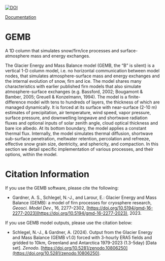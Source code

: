 [![DOI](https://zenodo.org/badge/433556103.svg)](https://zenodo.org/badge/latestdoi/433556103)

[Documentation](Documentation/README.md)

# GEMB
A 1D column that simulates snow/firn/ice processes and surface-atmosphere mass and energy exchanges.

The Glacier Energy and Mass Balance model (GEMB, the “B” is silent) is a vertical 1-D column model, i.e. no horizontal communication between model nodes, that simulates atmosphere-surface mass and energy exchanges and the internal evolution of snow, firn and ice. The model shares many characteristics with earlier published firn models that also simulate atmosphere-surface exchanges (e.g. Bassford, 2002; Bougamont & Bamber, 2005; Greuell & Konzelmann, 1994). The model is a finite-difference model with tens to hundreds of layers, the thickness of which are managed dynamically. It is forced at its surface with near-surface (2-10 m) estimates of precipitation, air temperature, wind speed, vapor pressure, surface pressure, and downwelling longwave and shortwave radiation fluxes and optional inputs of solar zenith angle, cloud optical thickness and bare ice albedo. At its bottom boundary, the model applies a constant thermal flux. Internally, the model simulates thermal diffusion, shortwave sub-surface penetration, meltwater retention, percolation and refreeze, effective snow grain size, dentricity, and sphericity, and compaction. In this section we detail specific implementation of various processes, and their options, within the model.

# Citation Information 
If you use the GEMB software, please cite the following: 

* Gardner, A. S., Schlegel, N.-J., and Larour, E.: Glacier Energy and Mass Balance (GEMB): a model of firn processes for cryosphere research, *Geosci. Model Dev.*, 16, 2277–2302, [https://doi.org/10.5194/gmd-16-2277-2023](https://doi.org/10.5194/gmd-16-2277-2023), 2023. 

If you use GEMB model outputs, please use the citation below:

* Schlegel, N.-J., & Gardner, A. (2024). Output from the Glacier Energy and Mass Balance (GEMB v1.0) forced with 3-hourly ERA5 fields and gridded to 10km, Greenland and Antarctica 1979-2023 (1.3-5day) [Data set]. *Zenodo*. [https://doi.org/10.5281/zenodo.10806250](https://doi.org/10.5281/zenodo.10806250).